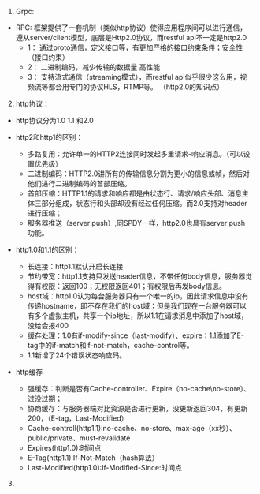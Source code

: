 1. Grpc: 

- RPC: 框架提供了一套机制（类似http协议）使得应用程序间可以进行通信，遵从server/client模型，底层是Http2.0协议，而restful api不一定是http2.0
  - 1： 通过proto通信，定义接口等，有更加严格的接口约束条件；安全性（接口约束）
  - 2： 二进制编码，减少传输的数据量 高性能
  - 3： 支持流式通信（streaming模式），而restful api似乎很少这么用，视频流等都会用专门的协议HLS，RTMP等。
  （http2.0的知识点）

2. http协议：

- http协议分为1.0 1.1 和2.0

- http2和http1的区别：
  - 多路复用：允许单一的HTTP2连接同时发起多重请求-响应消息。（可以设置优先级）
  - 二进制编码：HTTP2.0讲所有的传输信息分割为更小的信息或帧，然后对他们进行二进制编码的首部压缩。
  - 首部压缩：HTTP1.1的请求和响应都是由状态行、请求/响应头部、消息主体三部分组成，状态行和头部却没有经过任何压缩。而2.0支持对header进行压缩；
  - 服务器推送（server push）,同SPDY一样，http2.0也具有server push 功能。

- http1.0和1.1的区别：
  - 长连接：http1.1默认开启长连接
  - 节约带宽：http1.1支持只发送header信息，不带任何body信息，服务器觉得有权限：返回100；无权限返回401；有权限后再发body信息。
  - host域：http1.0认为每台服务器只有一个唯一的ip，因此请求信息中没有传递hostname，即不存在我们的host域；但是我们现在一台服务器可以有多个虚拟主机，共享一个ip地址，所以1.1在请求消息中添加了host域，没给会报400
  - 缓存处理：1.0有if-modify-since（last-modify）、expire；1.1添加了E-tag中的if-match和if-not-match，cache-control等。
  - 1.1新增了24个错误状态响应码。

- http缓存
  - 强缓存：判断是否有Cache-controller、Expire（no-cache\no-store）、过没过期；
  - 协商缓存：与服务器端对比资源是否进行更新，没更新返回304，有更新200，（E-tag，Last-Modified）
  -  Cache-controll(http1.1):no-cache、no-store、max-age（xx秒）、public/private、must-revalidate
  - Expires(http1.0):时间点
  - E-Tag(http1.1):If-Not-Match（hash算法）
  - Last-Modified(http1.0):If-Modified-Since:时间点

3. 